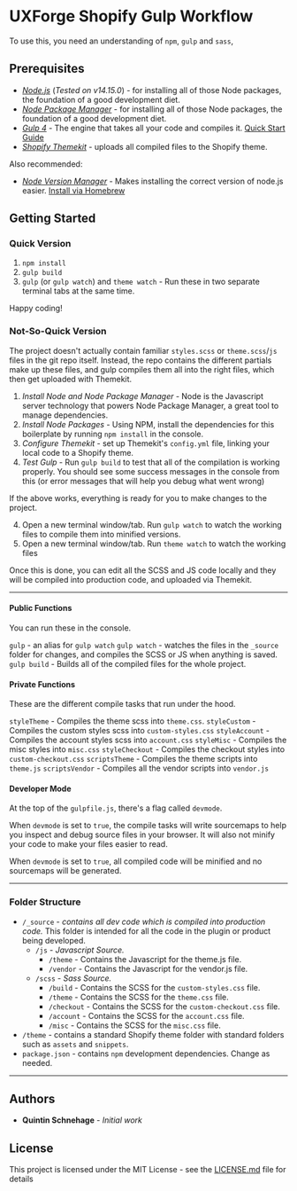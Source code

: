 # UXForge Shopify Gulp Workflow

To use this, you need an understanding of `npm`, `gulp` and `sass`,

## Prerequisites

- *[Node.js](https://nodejs.org/en/download/)* (*Tested on v14.15.0*) - for installing all of those Node packages, the foundation of a good development diet. 
- *[Node Package Manager](https://www.npmjs.com/get-npm)* - for installing all of those Node packages, the foundation of a good development diet.
- *[Gulp 4](https://gulpjs.com/)* - The engine that takes all your code and compiles it. [Quick Start Guide](https://gulpjs.com/docs/en/getting-started/quick-start/)
- *[Shopify Themekit](https://shopify.dev/themes/tools/theme-kit)* - uploads all compiled files to the Shopify theme.

Also recommended:

- *[Node Version Manager](https://github.com/nvm-sh/nvm)* - Makes installing the correct version of node.js easier. [Install via Homebrew](https://formulae.brew.sh/formula/nvm)

## Getting Started

### Quick Version

1. `npm install`
2. `gulp build`
3. `gulp` (or `gulp watch`) and `theme watch` - Run these in two separate terminal tabs at the same time.

Happy coding!

### Not-So-Quick Version

The project doesn't actually contain familiar `styles.scss` or `theme.scss`/`js` files in the git repo itself. Instead, the repo contains the different partials make up these files, and gulp compiles them all into the right files, which then get uploaded with Themekit. 

1. *Install Node and Node Package Manager* - Node is the Javascript server technology that powers Node Package Manager, a great tool to manage dependencies.
2. *Install Node Packages* - Using NPM, install the dependencies for this boilerplate by running `npm install` in the console.
3. *Configure Themekit* - set up Themekit's `config.yml` file, linking your local code to a Shopify theme.
4. *Test Gulp* - Run `gulp build` to test that all of the compilation is working properly. You should see some success messages in the console from this (or error messages that will help you debug what went wrong) 

If the above works, everything is ready for you to make changes to the project.

4. Open a new terminal window/tab. Run `gulp watch` to watch the working files to compile them into minified versions.
5. Open a new terminal window/tab. Run `theme watch` to watch the working files

Once this is done, you can edit all the SCSS and JS code locally and they will be compiled into production code, and uploaded via Themekit.

-----

#### Public Functions

You can run these in the console.

`gulp` - an alias for `gulp watch`
`gulp watch` - watches the files in the `_source` folder for changes, and compiles the SCSS or JS when anything is saved.
`gulp build` - Builds all of the compiled files for the whole project.

#### Private Functions

These are the different compile tasks that run under the hood.

`styleTheme` - Compiles the theme scss into `theme.css`.
`styleCustom` - Compiles the custom styles scss into `custom-styles.css`
`styleAccount` - Compiles the account styles scss into `account.css`
`styleMisc` - Compiles the misc styles into `misc.css`
`styleCheckout` - Compiles the checkout styles into `custom-checkout.css`
`scriptsTheme`  - Compiles the theme scripts into `theme.js`
`scriptsVendor` - Compiles all the vendor scripts into `vendor.js`

#### Developer Mode

At the top of the `gulpfile.js`, there's a flag called `devmode`.

When `devmode` is set to `true`, the compile tasks will write sourcemaps to help you inspect and debug source files in your browser. It will also not minify your code to make your files easier to read.

When `devmode` is set to `true`, all compiled code will be minified and no sourcemaps will be generated.

-----

### Folder Structure

- `/_source` - _contains all dev code which is compiled into production code._ This folder is intended for all the code in the plugin or product being developed.
  - `/js` - _Javascript Source._
    - `/theme` - Contains the Javascript for the theme.js file.
    - `/vendor` - Contains the Javascript for the vendor.js file.
  - `/scss` - _Sass Source._
    - `/build` - Contains the SCSS for the `custom-styles.css` file.
    - `/theme` - Contains the SCSS for the `theme.css` file.
    - `/checkout` - Contains the SCSS for the `custom-checkout.css` file.
    - `/account` - Contains the SCSS for the `account.css` file.
    - `/misc` - Contains the SCSS for the `misc.css` file.
- `/theme` - contains a standard Shopify theme folder with standard folders such as `assets` and `snippets`.
- `package.json` - contains `npm` development dependencies. Change as needed.

-----

## Authors

* **Quintin Schnehage** - *Initial work*

## License

This project is licensed under the MIT License - see the [LICENSE.md](LICENSE.md) file for details
